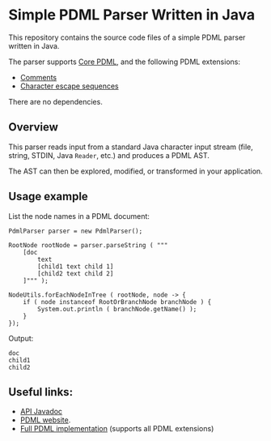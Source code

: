 # Simple PDML Parser Written in Java

This repository contains the source code files of a simple PDML parser written in Java.

The parser supports [Core PDML](https://pdml-lang.dev/docs/core/specification/index.html), and the following PDML extensions:

- [Comments](https://pdml-lang.dev/docs/extensions/user_manual/index.html#comments)
- [Character escape sequences](https://pdml-lang.dev/docs/extensions/user_manual/index.html#escape_sequences)

There are no dependencies.

## Overview

This parser reads input from a standard Java character input stream (file, string, STDIN, Java `Reader`, etc.) and produces a PDML AST.

The AST can then be explored, modified, or transformed in your application.

## Usage example

List the node names in a PDML document:

```
PdmlParser parser = new PdmlParser();

RootNode rootNode = parser.parseString ( """
	[doc
		text
		[child1 text child 1]
		[child2 text child 2]
	]""" );

NodeUtils.forEachNodeInTree ( rootNode, node -> {
    if ( node instanceof RootOrBranchNode branchNode ) {
        System.out.println ( branchNode.getName() );
    }
});
```

Output:

```
doc
child1
child2
````

## Useful links:

- [API Javadoc](https://pdml-lang.dev/docs/api/simple-parser/index.html)
- [PDML website](https://pdml-lang.dev/).
- [Full PDML implementation](https://github.com/pdml-lang/full-pdml-impl) (supports all PDML extensions)